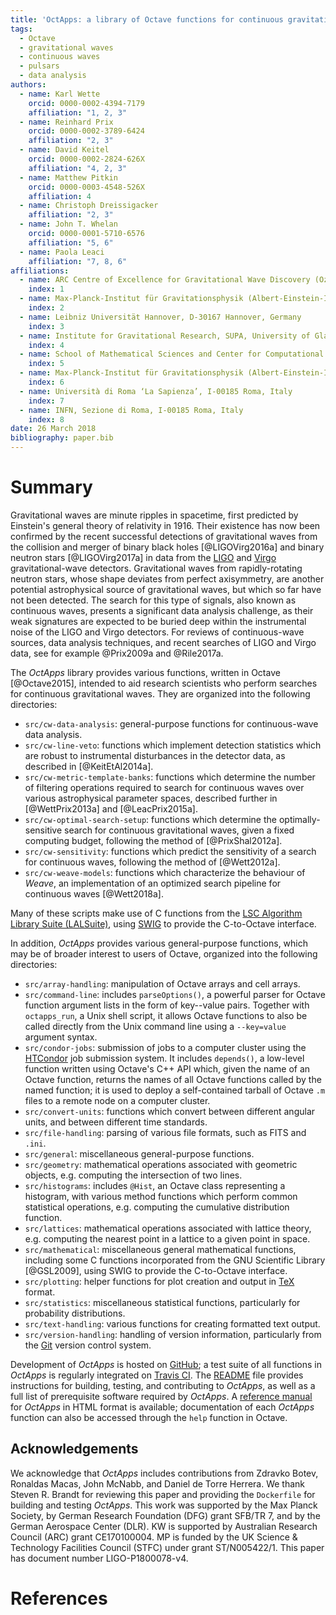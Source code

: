 ```yaml
---
title: 'OctApps: a library of Octave functions for continuous gravitational-wave data analysis'
tags:
  - Octave
  - gravitational waves
  - continuous waves
  - pulsars
  - data analysis
authors:
  - name: Karl Wette
    orcid: 0000-0002-4394-7179
    affiliation: "1, 2, 3"
  - name: Reinhard Prix
    orcid: 0000-0002-3789-6424
    affiliation: "2, 3"
  - name: David Keitel
    orcid: 0000-0002-2824-626X
    affiliation: "4, 2, 3"
  - name: Matthew Pitkin
    orcid: 0000-0003-4548-526X
    affiliation: 4
  - name: Christoph Dreissigacker
    affiliation: "2, 3"
  - name: John T. Whelan
    orcid: 0000-0001-5710-6576
    affiliation: "5, 6"
  - name: Paola Leaci
    affiliation: "7, 8, 6"
affiliations:
  - name: ARC Centre of Excellence for Gravitational Wave Discovery (OzGrav) and Centre for Gravitational Physics, Research School of Physics and Engineering, The Australian National University, ACT 0200, Australia
    index: 1
  - name: Max-Planck-Institut für Gravitationsphysik (Albert-Einstein-Institut), D-30167 Hannover, Germany
    index: 2
  - name: Leibniz Universität Hannover, D-30167 Hannover, Germany
    index: 3
  - name: Institute for Gravitational Research, SUPA, University of Glasgow, Glasgow G12 8QQ, U.K.
    index: 4
  - name: School of Mathematical Sciences and Center for Computational Relativity & Gravitation, Rochester Institute of Technology, Rochester, NY 14623, U.S.A.
    index: 5
  - name: Max-Planck-Institut für Gravitationsphysik (Albert-Einstein-Institut), D-14476 Golm, Germany
    index: 6
  - name: Università di Roma ‘La Sapienza’, I-00185 Roma, Italy
    index: 7
  - name: INFN, Sezione di Roma, I-00185 Roma, Italy
    index: 8
date: 26 March 2018
bibliography: paper.bib
---
```


# Summary

Gravitational waves are minute ripples in spacetime, first predicted by Einstein's general theory of relativity in 1916.
Their existence has now been confirmed by the recent successful detections of gravitational waves from the collision and merger of binary black holes [@LIGOVirg2016a] and binary neutron stars [@LIGOVirg2017a] in data from the [LIGO](https://www.ligo.org) and [Virgo](http://www.virgo-gw.eu) gravitational-wave detectors.
Gravitational waves from rapidly-rotating neutron stars, whose shape deviates from perfect axisymmetry, are another potential astrophysical source of gravitational waves, but which so far have not been detected.
The search for this type of signals, also known as continuous waves, presents a significant data analysis challenge, as their weak signatures are expected to be buried deep within the instrumental noise of the LIGO and Virgo detectors.
For reviews of continuous-wave sources, data analysis techniques, and recent searches of LIGO and Virgo data, see for example @Prix2009a and @Rile2017a.

The *OctApps* library provides various functions, written in Octave [@Octave2015], intended to aid research scientists who perform searches for continuous gravitational waves.
They are organized into the following directories:

- `src/cw-data-analysis`: general-purpose functions for continuous-wave data analysis.
- `src/cw-line-veto`: functions which implement detection statistics which are robust to instrumental disturbances in the detector data, as described in [@KeitEtAl2014a].
- `src/cw-metric-template-banks`: functions which determine the number of filtering operations required to search for continuous waves over various astrophysical parameter spaces, described further in [@WettPrix2013a] and [@LeacPrix2015a].
- `src/cw-optimal-search-setup`: functions which determine the optimally-sensitive search for continuous gravitational waves, given a fixed computing budget, following the method of [@PrixShal2012a].
- `src/cw-sensitivity`: functions which predict the sensitivity of a search for continuous waves, following the method of [@Wett2012a].
- `src/cw-weave-models`: functions which characterize the behaviour of *Weave*, an implementation of an optimized search pipeline for continuous waves [@Wett2018a].

Many of these scripts make use of C functions from the [LSC Algorithm Library Suite (LALSuite)](https://wiki.ligo.org/DASWG/LALSuite), using [SWIG](http://www.swig.org) to provide the C-to-Octave interface.

In addition, *OctApps* provides various general-purpose functions, which may be of broader interest to users of Octave, organized into the following directories:

- `src/array-handling`: manipulation of Octave arrays and cell arrays.
- `src/command-line`: includes `parseOptions()`, a powerful parser for Octave function argument lists in the form of key--value pairs. Together with `octapps_run`, a Unix shell script, it allows Octave functions to also be called directly from the Unix command line using a `--key=value` argument syntax.
- `src/condor-jobs`: submission of jobs to a computer cluster using the [HTCondor](https://research.cs.wisc.edu/htcondor) job submission system. It includes `depends()`, a low-level function written using Octave's C++ API which, given the name of an Octave function, returns the names of all Octave functions called by the named function; it is used to deploy a self-contained tarball of Octave `.m` files to a remote node on a computer cluster.
- `src/convert-units`: functions which convert between different angular units, and between different time standards.
- `src/file-handling`: parsing of various file formats, such as FITS and `.ini`.
- `src/general`: miscellaneous general-purpose functions.
- `src/geometry`: mathematical operations associated with geometric objects, e.g. computing the intersection of two lines.
- `src/histograms`: includes `@Hist`, an Octave class representing a histogram, with various method functions which perform common statistical operations, e.g. computing the cumulative distribution function.
- `src/lattices`: mathematical operations associated with lattice theory, e.g. computing the nearest point in a lattice to a given point in space.
- `src/mathematical`: miscellaneous general mathematical functions, including some C functions incorporated from the GNU Scientific Library [@GSL2009], using SWIG to provide the C-to-Octave interface.
- `src/plotting`: helper functions for plot creation and output in [TeX](https://www.tug.org) format.
- `src/statistics`: miscellaneous statistical functions, particularly for probability distributions.
- `src/text-handling`: various functions for creating formatted text output.
- `src/version-handling`: handling of version information, particularly from the [Git](https://git-scm.com) version control system.

Development of *OctApps* is hosted on [GitHub](https://github.com/octapps/octapps); a test suite of all functions in *OctApps* is regularly integrated on [Travis CI](https://travis-ci.org/octapps/octapps).
The [README](https://github.com/octapps/octapps/blob/master/README.md) file provides instructions for building, testing, and contributing to *OctApps*, as well as a full list of prerequisite software required by *OctApps*.
A [reference manual](https://octapps.github.io) for *OctApps* in HTML format is available; documentation of each *OctApps* function can also be accessed through the `help` function in Octave.

## Acknowledgements

We acknowledge that *OctApps* includes contributions from Zdravko Botev, Ronaldas Macas, John McNabb, and Daniel de Torre Herrera.
We thank Steven R. Brandt for reviewing this paper and providing the `Dockerfile` for building and testing *OctApps*.
This work was supported by the Max Planck Society, by German Research Foundation (DFG) grant SFB/TR 7, and by the German Aerospace Center (DLR).
KW is supported by Australian Research Council (ARC) grant CE170100004.
MP is funded by the UK Science & Technology Facilities Council (STFC) under grant ST/N005422/1.
This paper has document number LIGO-P1800078-v4.

# References

